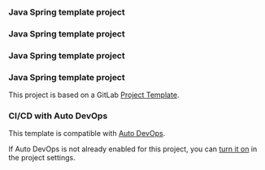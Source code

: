  ### Java Spring template project
 ### Java Spring template project
 ### Java Spring template project
 ### Java Spring template project

This project is based on a GitLab [Project Template](https://docs.gitlab.com/ee/gitlab-basics/create-project.html).


### CI/CD with Auto DevOps

This template is compatible with [Auto DevOps](https://docs.gitlab.com/ee/topics/autodevops/).

If Auto DevOps is not already enabled for this project, you can [turn it on](https://docs.gitlab.com/ee/topics/autodevops/#enabling-auto-devops) in the project settings.
